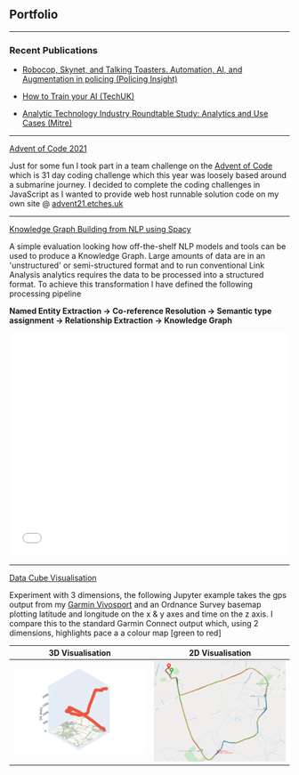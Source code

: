 <link rel="stylesheet" href="css/md.css">

## Portfolio

---

### Recent Publications 

- [Robocop, Skynet, and Talking Toasters. Automation, AI, and Augmentation in policing (Policing Insight)](https://policinginsight.com/features/robocop-skynet-and-talking-toasters-automation-ai-and-augmentation-in-policing/)


- [How to Train your AI (TechUK)](https://www.techuk.org/resource/how-to-train-your-ai.html)

- [Analytic Technology Industry Roundtable Study: Analytics and Use Cases (Mitre)](http://www.technologyroundtable.org/pdfs/Analytics_and_Use_Cases_Study_IBM_SAS_11_25_16.pdf)

---
[Advent of Code 2021 ](/pages/socialMediaPrivacy.md)

Just for some fun I took part in a team challenge on the <a href=https://adventofcode.com/ target="_blank">Advent of Code</a> which is 31 day coding challenge which this year was loosely based around a submarine journey. I decided to complete the coding challenges in JavaScript as I wanted to provide web host runnable solution code on my own site @ <a href="https://advent21.etches.uk/" target="_blank">advent21.etches.uk</a> 


---
[Knowledge Graph Building from NLP using Spacy](/pages/linkanalysisNLP.md)

A simple evaluation looking how off-the-shelf NLP models and tools can be used to produce a Knowledge Graph. Large amounts of data are in an 'unstructured' or semi-structured format and to run conventional Link Analysis analytics requires the data to be processed into a structured format. To achieve this transformation I have defined the following processing pipeline

**Named Entity Extraction -> Co-reference Resolution -> Semantic type assignment -> Relationship Extraction -> Knowledge Graph**

<iframe src="../html/simplepipelineoutput.html" title="Simple Pipline Input" style="border:none;" width="100%" height="400px"></iframe>

---

[Data Cube Visualisation](/pages/datacube.md)

Experiment with 3 dimensions, the following Jupyter example takes the gps output from my [Garmin Vivosport](https://support.garmin.com/en-US/?identifier=563441244&tab=topics) and an Ordnance Survey basemap plotting latitude and longitude on the x & y axes and time on the z axis. I compare this to the standard Garmin Connect output which, using 2 dimensions, highlights pace a a colour map [green to red]  

| 3D Visualisation            | 2D Visualisation        |
| :-----------:               | :-----------: |
| <a href="/pages/datacube.html"><img src="images/datacube/datacube.png"  class="inline-img"  /></a>      | <a href="/pages/datacube.html"><img src="images/datacube/2drunning.png" class="inline-img" /></a>       |




